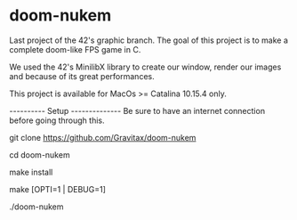 # doom-nukem

Last project of the 42's graphic branch.
The goal of this project is to make a complete doom-like FPS game in C.

We used the 42's MinilibX library to create our window,
render our images and because of its great performances.

This project is available for MacOs >= Catalina 10.15.4 only.

---------- Setup --------------
Be sure to have an internet connection before going through this.


git clone https://github.com/Gravitax/doom-nukem

cd doom-nukem

make install

make [OPTI=1 | DEBUG=1]

./doom-nukem
